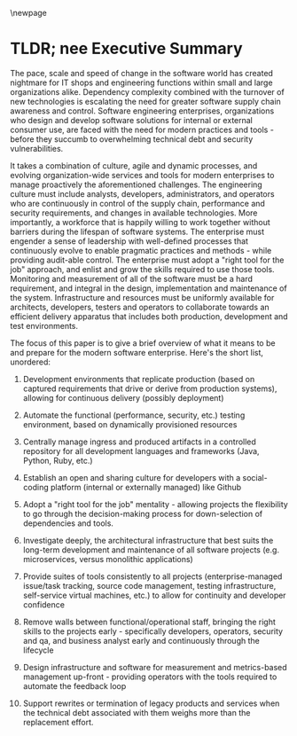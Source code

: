 \newpage

# TLDR; nee Executive Summary

The pace, scale and speed of change in the software world has created nightmare for IT shops and engineering functions within small and large organizations alike.  Dependency complexity combined with the turnover of new technologies is escalating the need for greater software supply chain awareness and control.  Software engineering enterprises, organizations who design and develop software solutions for internal or external consumer use, are faced with the need for modern practices and tools - before they succumb to overwhelming technical debt and security vulnerabilities.

It takes a combination of culture, agile and dynamic processes, and evolving organization-wide services and tools for modern enterprises to manage proactively the aforementioned challenges.  The engineering culture must include analysts, developers, administrators, and operators who are continuously in control of the supply chain, performance and security requirements, and changes in available technologies.  More importantly, a workforce that is happily willing to work together without barriers during the lifespan of software systems.  The enterprise must engender a sense of leadership with well-defined processes that continuously evolve to enable pragmatic practices and methods - while providing audit-able control.  The enterprise must adopt a "right tool for the job" approach, and enlist and grow the skills required to use those tools.  Monitoring and measurement of all of the software must be a hard requirement, and integral in the design, implementation and maintenance of the system.  Infrastructure and resources must be uniformly available for architects, developers, testers and operators to collaborate towards an efficient delivery apparatus that includes both production, development and test environments.

The focus of this paper is to give a brief overview of what it means to be and prepare for the modern software enterprise.  Here's the short list, unordered:

1. Development environments that replicate production (based on captured requirements that drive or derive from production systems), allowing for continuous delivery (possibly deployment)

2. Automate the functional (performance, security, etc.) testing environment, based on dynamically provisioned resources

3. Centrally manage ingress and produced artifacts in a controlled repository for all development languages and frameworks (Java, Python, Ruby, etc.)

4. Establish an open and sharing culture for developers with a social-coding platform (internal or externally managed) like Github

5. Adopt a "right tool for the job" mentality - allowing projects the flexibility to go through the decision-making process for down-selection of dependencies and tools.

6. Investigate deeply, the architectural infrastructure that best suits the long-term development and maintenance of all software projects (e.g. microservices, versus monolithic applications)

7. Provide suites of tools consistently to all projects (enterprise-managed issue/task tracking, source code management, testing infrastructure, self-service virtual machines, etc.) to allow for continuity and developer confidence

8. Remove walls between functional/operational staff, bringing the right skills to the projects early - specifically developers, operators, security and qa, and business analyst early and continuously through the lifecycle

9. Design infrastructure and software for measurement and metrics-based management up-front - providing operators with the tools required to automate the feedback loop

10. Support rewrites or termination of legacy products and services when the technical debt associated with them weighs more than the replacement effort.
